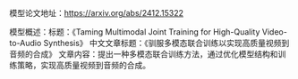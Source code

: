 模型论文地址：https://arxiv.org/abs/2412.15322

模型概述：标题：《Taming Multimodal Joint Training for High-Quality Video-to-Audio Synthesis》
中文文章标题：《驯服多模态联合训练以实现高质量视频到音频的合成》
文章内容：提出一种多模态联合训练方法，通过优化模型结构和训练策略，实现高质量视频到音频的合成。
